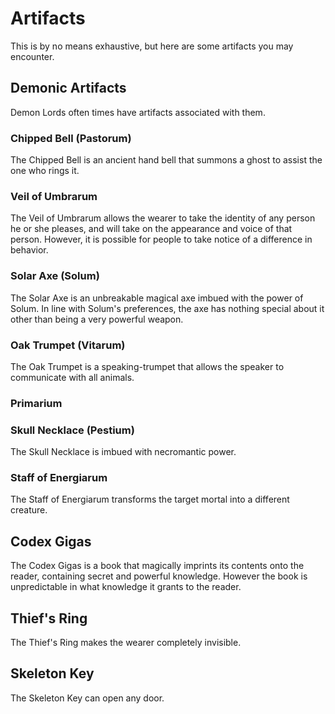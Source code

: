 Artifacts
=========
This is by no means exhaustive, but here are some artifacts you may encounter.

Demonic Artifacts
-----------------
Demon Lords often times have artifacts associated with them.

### Chipped Bell (Pastorum)

The Chipped Bell is an ancient hand bell that summons a ghost to assist the one who rings it.

### Veil of Umbrarum

The Veil of Umbrarum allows the wearer to take the identity of any person he or she pleases, and will take on the appearance and voice of that person. However, it is possible for people to take notice of a difference in behavior.

### Solar Axe (Solum)

The Solar Axe is an unbreakable magical axe imbued with the power of Solum. In line with Solum's preferences, the axe has nothing special about it other than being a very powerful weapon.

### Oak Trumpet (Vitarum)

The Oak Trumpet is a speaking-trumpet that allows the speaker to communicate with all animals.

### Primarium



### Skull Necklace (Pestium)

The Skull Necklace is imbued with necromantic power.

### Staff of Energiarum

The Staff of Energiarum transforms the target mortal into a different creature.

Codex Gigas
-----------
The Codex Gigas is a book that magically imprints its contents onto the reader, containing secret and powerful knowledge. However the book is unpredictable in what knowledge it grants to the reader.

Thief's Ring
------------
The Thief's Ring makes the wearer completely invisible.

Skeleton Key
------------
The Skeleton Key can open any door.



